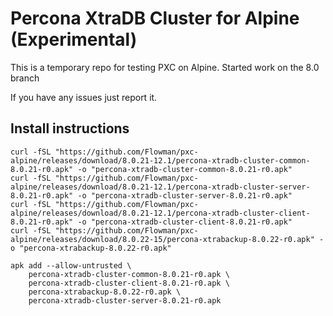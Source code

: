 # Percona XtraDB Cluster for Alpine (Experimental)

This is a temporary repo for testing PXC on Alpine. Started work on the 8.0 branch

If you have any issues just report it.

## Install instructions

```
curl -fSL "https://github.com/Flowman/pxc-alpine/releases/download/8.0.21-12.1/percona-xtradb-cluster-common-8.0.21-r0.apk" -o "percona-xtradb-cluster-common-8.0.21-r0.apk"
curl -fSL "https://github.com/Flowman/pxc-alpine/releases/download/8.0.21-12.1/percona-xtradb-cluster-server-8.0.21-r0.apk" -o "percona-xtradb-cluster-server-8.0.21-r0.apk"
curl -fSL "https://github.com/Flowman/pxc-alpine/releases/download/8.0.21-12.1/percona-xtradb-cluster-client-8.0.21-r0.apk" -o "percona-xtradb-cluster-client-8.0.21-r0.apk"
curl -fSL "https://github.com/Flowman/pxc-alpine/releases/download/8.0.22-15/percona-xtrabackup-8.0.22-r0.apk" -o "percona-xtrabackup-8.0.22-r0.apk"

apk add --allow-untrusted \
    percona-xtradb-cluster-common-8.0.21-r0.apk \
    percona-xtradb-cluster-client-8.0.21-r0.apk \
    percona-xtrabackup-8.0.22-r0.apk \
    percona-xtradb-cluster-server-8.0.21-r0.apk
```
